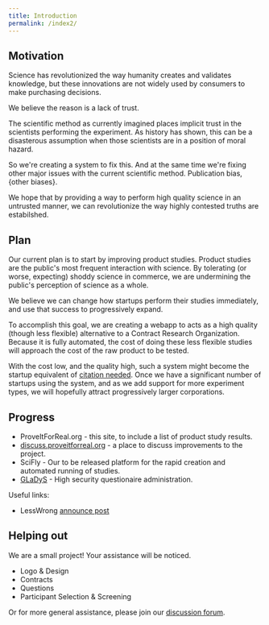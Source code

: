```yaml
---
title: Introduction
permalink: /index2/
---
```


## Motivation

Science has revolutionized the way humanity creates and validates
knowledge, but these innovations are not widely used by consumers to
make purchasing decisions.

We believe the reason is a lack of trust.

The scientific method as currently imagined places implicit trust in
the scientists performing the experiment. As history has shown, this
can be a disasterous assumption when those scientists are in a
position of moral hazard.

So we're creating a system to fix this. And at the same time we're
fixing other major issues with the current scientific
method. Publication bias, {other biases}.

We hope that by providing a way to perform high quality science in an
untrusted manner, we can revolutionize the way highly contested truths
are estabilshed.

## Plan

Our current plan is to start by improving product studies. Product
studies are the public's most frequent interaction with science. By
tolerating (or worse, expecting) shoddy science in commerce, we are
undermining the public's perception of science as a whole.

We believe we can change how startups perform their studies
immediately, and use that success to progressively expand.

To accomplish this goal, we are creating a webapp to acts as a high
quality (though less flexible) alternative to a Contract Research
Organization. Because it is fully automated, the cost of doing these
less flexible studies will approach the cost of the raw product to be
tested.

With the cost low, and the quality high, such a system might become
the startup equivalent of [citation
needed](http://xkcd.com/285/). Once we have a significant number of
startups using the system, and as we add support for more experiment
types, we will hopefully attract progressively larger corporations.


## Progress

* ProveItForReal.org - this site, to include a list of product study results.
* [discuss.proveitforreal.org](http://discuss.proveitforreal.org) - a place to discuss improvements to the project.
* SciFly - Our to be released platform for the rapid creation and
  automated running of studies.
* [GLaDyS](https://github.com/ProveItForReal/GLaDyS) - High security questionaire administration.

Useful links:
* LessWrong [announce post](http://lesswrong.com/r/discussion/lw/l4q/fixing_moral_hazards_in_business_science/)

## Helping out

We are a small project! Your assistance will be noticed.

* Logo & Design
* Contracts
* Questions
* Participant Selection & Screening

Or for more general assistance, please join our [discussion forum](http://discuss.proveitforreal.org).
